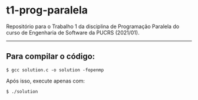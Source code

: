 # t1-prog-paralela
Repositório para o Trabalho 1 da disciplina de Programação Paralela do curso de Engenharia de Software da PUCRS (2021/01).

---
## Para compilar o código:
```$ gcc solution.c -o solution -fopenmp```

Após isso, execute apenas com:

```$ ./solution```

